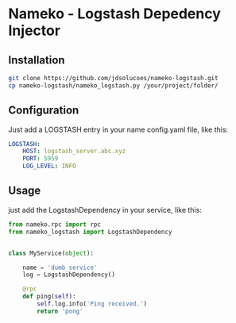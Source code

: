 # Nameko - Logstash Depedency Injector



## Installation

```bash
git clone https://github.com/jdsolucoes/nameko-logstash.git
cp nameko-logstash/nameko_logstash.py /your/project/folder/
```



## Configuration

Just add a LOGSTASH entry in your name config.yaml file, like this:

```yaml
LOGSTASH:
    HOST: logstash_server.abc.xyz
    PORT: 5959
    LOG_LEVEL: INFO
```



## Usage

just add the LogstashDependency in your service, like this:

```python
from nameko.rpc import rpc
from nameko_logstash import LogstashDependency


class MyService(object):

    name = 'dumb_service'
    log = LogstashDependency()

    @rpc
    def ping(self):
        self.log.info('Ping received.')
        return 'pong'
```



